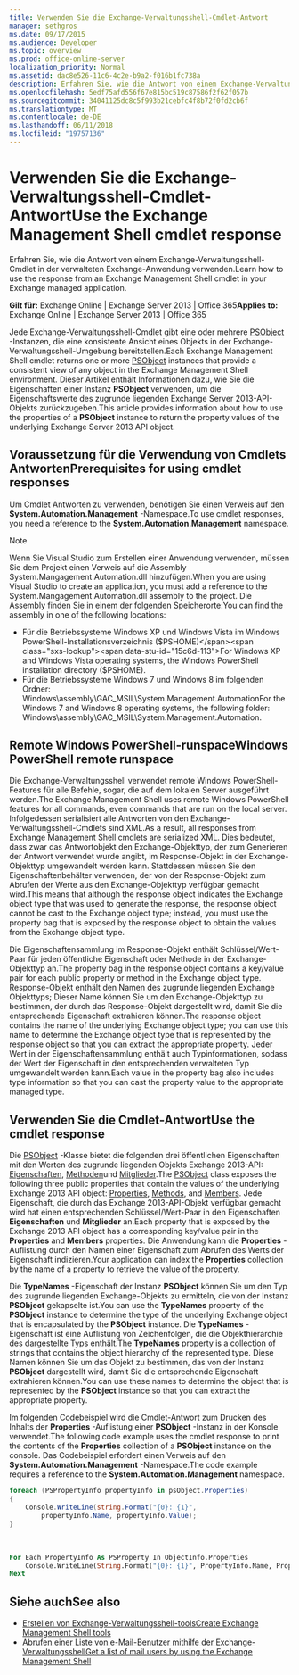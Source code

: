 ```yaml
---
title: Verwenden Sie die Exchange-Verwaltungsshell-Cmdlet-Antwort
manager: sethgros
ms.date: 09/17/2015
ms.audience: Developer
ms.topic: overview
ms.prod: office-online-server
localization_priority: Normal
ms.assetid: dac8e526-11c6-4c2e-b9a2-f016b1fc738a
description: Erfahren Sie, wie die Antwort von einem Exchange-Verwaltungsshell-Cmdlet in der verwalteten Exchange-Anwendung verwenden.
ms.openlocfilehash: 5edf75afd556f67e815bc519c87586f2f62f057b
ms.sourcegitcommit: 34041125dc8c5f993b21cebfc4f8b72f0fd2cb6f
ms.translationtype: MT
ms.contentlocale: de-DE
ms.lasthandoff: 06/11/2018
ms.locfileid: "19757136"
---
```

# <a name="use-the-exchange-management-shell-cmdlet-response"></a><span data-ttu-id="15c6d-103">Verwenden Sie die Exchange-Verwaltungsshell-Cmdlet-Antwort</span><span class="sxs-lookup"><span data-stu-id="15c6d-103">Use the Exchange Management Shell cmdlet response</span></span>

<span data-ttu-id="15c6d-104">Erfahren Sie, wie die Antwort von einem Exchange-Verwaltungsshell-Cmdlet in der verwalteten Exchange-Anwendung verwenden.</span><span class="sxs-lookup"><span data-stu-id="15c6d-104">Learn how to use the response from an Exchange Management Shell cmdlet in your Exchange managed application.</span></span>
  
<span data-ttu-id="15c6d-105">**Gilt für:** Exchange Online | Exchange Server 2013 | Office 365</span><span class="sxs-lookup"><span data-stu-id="15c6d-105">**Applies to:** Exchange Online | Exchange Server 2013 | Office 365</span></span>
  
<span data-ttu-id="15c6d-106">Jede Exchange-Verwaltungsshell-Cmdlet gibt eine oder mehrere [PSObject](http://msdn.microsoft.com/en-us/library/system.management.automation.psobject%28VS.85%29.aspx) -Instanzen, die eine konsistente Ansicht eines Objekts in der Exchange-Verwaltungsshell-Umgebung bereitstellen.</span><span class="sxs-lookup"><span data-stu-id="15c6d-106">Each Exchange Management Shell cmdlet returns one or more [PSObject](http://msdn.microsoft.com/en-us/library/system.management.automation.psobject%28VS.85%29.aspx) instances that provide a consistent view of any object in the Exchange Management Shell environment.</span></span> <span data-ttu-id="15c6d-107">Dieser Artikel enthält Informationen dazu, wie Sie die Eigenschaften einer Instanz **PSObject** verwenden, um die Eigenschaftswerte des zugrunde liegenden Exchange Server 2013-API-Objekts zurückzugeben.</span><span class="sxs-lookup"><span data-stu-id="15c6d-107">This article provides information about how to use the properties of a **PSObject** instance to return the property values of the underlying Exchange Server 2013 API object.</span></span> 
  
## <a name="prerequisites-for-using-cmdlet-responses"></a><span data-ttu-id="15c6d-108">Voraussetzung für die Verwendung von Cmdlets Antworten</span><span class="sxs-lookup"><span data-stu-id="15c6d-108">Prerequisites for using cmdlet responses</span></span>
<span data-ttu-id="15c6d-109"><a name="prerequisites_bk"> </a></span><span class="sxs-lookup"><span data-stu-id="15c6d-109"></span></span>

<span data-ttu-id="15c6d-110">Um Cmdlet Antworten zu verwenden, benötigen Sie einen Verweis auf den **System.Automation.Management** -Namespace.</span><span class="sxs-lookup"><span data-stu-id="15c6d-110">To use cmdlet responses, you need a reference to the **System.Automation.Management** namespace.</span></span> 
  
> [!NOTE]
>  <span data-ttu-id="15c6d-111">Wenn Sie Visual Studio zum Erstellen einer Anwendung verwenden, müssen Sie dem Projekt einen Verweis auf die Assembly System.Mangagement.Automation.dll hinzufügen.</span><span class="sxs-lookup"><span data-stu-id="15c6d-111">When you are using Visual Studio to create an application, you must add a reference to the System.Mangagement.Automation.dll assembly to the project.</span></span> <span data-ttu-id="15c6d-112">Die Assembly finden Sie in einem der folgenden Speicherorte:</span><span class="sxs-lookup"><span data-stu-id="15c6d-112">You can find the assembly in one of the following locations:</span></span> 
> - <span data-ttu-id="15c6d-113">Für die Betriebssysteme Windows XP und Windows Vista im Windows PowerShell-Installationsverzeichnis ($PSHOME)</span><span class="sxs-lookup"><span data-stu-id="15c6d-113">For Windows XP and Windows Vista operating systems, the Windows PowerShell installation directory ($PSHOME).</span></span> 
> - <span data-ttu-id="15c6d-114">Für die Betriebssysteme Windows 7 und Windows 8 im folgenden Ordner: Windows\assembly\GAC_MSIL\System.Management.Automation</span><span class="sxs-lookup"><span data-stu-id="15c6d-114">For the Windows 7 and Windows 8 operating systems, the following folder: Windows\assembly\GAC_MSIL\System.Management.Automation.</span></span> 
  
## <a name="windows-powershell-remote-runspace"></a><span data-ttu-id="15c6d-115">Remote Windows PowerShell-runspace</span><span class="sxs-lookup"><span data-stu-id="15c6d-115">Windows PowerShell remote runspace</span></span>
<span data-ttu-id="15c6d-116"><a name="usingremoterunspace_bk"> </a></span><span class="sxs-lookup"><span data-stu-id="15c6d-116"></span></span>

<span data-ttu-id="15c6d-117">Die Exchange-Verwaltungsshell verwendet remote Windows PowerShell-Features für alle Befehle, sogar, die auf dem lokalen Server ausgeführt werden.</span><span class="sxs-lookup"><span data-stu-id="15c6d-117">The Exchange Management Shell uses remote Windows PowerShell features for all commands, even commands that are run on the local server.</span></span> <span data-ttu-id="15c6d-118">Infolgedessen serialisiert alle Antworten von den Exchange-Verwaltungsshell-Cmdlets sind XML.</span><span class="sxs-lookup"><span data-stu-id="15c6d-118">As a result, all responses from Exchange Management Shell cmdlets are serialized XML.</span></span> <span data-ttu-id="15c6d-119">Dies bedeutet, dass zwar das Antwortobjekt den Exchange-Objekttyp, der zum Generieren der Antwort verwendet wurde angibt, im Response-Objekt in der Exchange-Objekttyp umgewandelt werden kann. Stattdessen müssen Sie den Eigenschaftenbehälter verwenden, der von der Response-Objekt zum Abrufen der Werte aus den Exchange-Objekttyp verfügbar gemacht wird.</span><span class="sxs-lookup"><span data-stu-id="15c6d-119">This means that although the response object indicates the Exchange object type that was used to generate the response, the response object cannot be cast to the Exchange object type; instead, you must use the property bag that is exposed by the response object to obtain the values from the Exchange object type.</span></span>
  
<span data-ttu-id="15c6d-120">Die Eigenschaftensammlung im Response-Objekt enthält Schlüssel/Wert-Paar für jeden öffentliche Eigenschaft oder Methode in der Exchange-Objekttyp an.</span><span class="sxs-lookup"><span data-stu-id="15c6d-120">The property bag in the response object contains a key/value pair for each public property or method in the Exchange object type.</span></span> <span data-ttu-id="15c6d-121">Response-Objekt enthält den Namen des zugrunde liegenden Exchange Objekttyps; Dieser Name können Sie um den Exchange-Objekttyp zu bestimmen, der durch das Response-Objekt dargestellt wird, damit Sie die entsprechende Eigenschaft extrahieren können.</span><span class="sxs-lookup"><span data-stu-id="15c6d-121">The response object contains the name of the underlying Exchange object type; you can use this name to determine the Exchange object type that is represented by the response object so that you can extract the appropriate property.</span></span> <span data-ttu-id="15c6d-122">Jeder Wert in der Eigenschaftensammlung enthält auch Typinformationen, sodass der Wert der Eigenschaft in den entsprechenden verwalteten Typ umgewandelt werden kann.</span><span class="sxs-lookup"><span data-stu-id="15c6d-122">Each value in the property bag also includes type information so that you can cast the property value to the appropriate managed type.</span></span>
  
## <a name="use-the-cmdlet-response"></a><span data-ttu-id="15c6d-123">Verwenden Sie die Cmdlet-Antwort</span><span class="sxs-lookup"><span data-stu-id="15c6d-123">Use the cmdlet response</span></span>
<span data-ttu-id="15c6d-124"><a name="usingPSObject_bk"> </a></span><span class="sxs-lookup"><span data-stu-id="15c6d-124"></span></span>

<span data-ttu-id="15c6d-125">Die [PSObject](http://msdn.microsoft.com/en-us/library/system.management.automation.psobject%28VS.85%29.aspx) -Klasse bietet die folgenden drei öffentlichen Eigenschaften mit den Werten des zugrunde liegenden Objekts Exchange 2013-API: [Eigenschaften](http://msdn.microsoft.com/en-us/library/system.management.automation.psobject.properties%28VS.85%29.aspx), [Methoden](http://msdn.microsoft.com/en-us/library/system.management.automation.psobject.methods%28VS.85%29.aspx)und [Mitglieder](http://msdn.microsoft.com/en-us/library/system.management.automation.psobject.members%28VS.85%29.aspx).</span><span class="sxs-lookup"><span data-stu-id="15c6d-125">The [PSObject](http://msdn.microsoft.com/en-us/library/system.management.automation.psobject%28VS.85%29.aspx) class exposes the following three public properties that contain the values of the underlying Exchange 2013 API object: [Properties](http://msdn.microsoft.com/en-us/library/system.management.automation.psobject.properties%28VS.85%29.aspx), [Methods](http://msdn.microsoft.com/en-us/library/system.management.automation.psobject.methods%28VS.85%29.aspx), and [Members](http://msdn.microsoft.com/en-us/library/system.management.automation.psobject.members%28VS.85%29.aspx).</span></span> <span data-ttu-id="15c6d-126">Jede Eigenschaft, die durch das Exchange 2013-API-Objekt verfügbar gemacht wird hat einen entsprechenden Schlüssel/Wert-Paar in den Eigenschaften **Eigenschaften** und **Mitglieder** an.</span><span class="sxs-lookup"><span data-stu-id="15c6d-126">Each property that is exposed by the Exchange 2013 API object has a corresponding key/value pair in the **Properties** and **Members** properties.</span></span> <span data-ttu-id="15c6d-127">Die Anwendung kann die **Properties** -Auflistung durch den Namen einer Eigenschaft zum Abrufen des Werts der Eigenschaft indizieren.</span><span class="sxs-lookup"><span data-stu-id="15c6d-127">Your application can index the **Properties** collection by the name of a property to retrieve the value of the property.</span></span> 
  
<span data-ttu-id="15c6d-128">Die **TypeNames** -Eigenschaft der Instanz **PSObject** können Sie um den Typ des zugrunde liegenden Exchange-Objekts zu ermitteln, die von der Instanz **PSObject** gekapselte ist.</span><span class="sxs-lookup"><span data-stu-id="15c6d-128">You can use the **TypeNames** property of the **PSObject** instance to determine the type of the underlying Exchange object that is encapsulated by the **PSObject** instance.</span></span> <span data-ttu-id="15c6d-129">Die **TypeNames** -Eigenschaft ist eine Auflistung von Zeichenfolgen, die die Objekthierarchie des dargestellte Typs enthält.</span><span class="sxs-lookup"><span data-stu-id="15c6d-129">The **TypeNames** property is a collection of strings that contains the object hierarchy of the represented type.</span></span> <span data-ttu-id="15c6d-130">Diese Namen können Sie um das Objekt zu bestimmen, das von der Instanz **PSObject** dargestellt wird, damit Sie die entsprechende Eigenschaft extrahieren können.</span><span class="sxs-lookup"><span data-stu-id="15c6d-130">You can use these names to determine the object that is represented by the **PSObject** instance so that you can extract the appropriate property.</span></span> 
  
<span data-ttu-id="15c6d-131">Im folgenden Codebeispiel wird die Cmdlet-Antwort zum Drucken des Inhalts der **Properties** -Auflistung einer **PSObject** -Instanz in der Konsole verwendet.</span><span class="sxs-lookup"><span data-stu-id="15c6d-131">The following code example uses the cmdlet response to print the contents of the **Properties** collection of a **PSObject** instance on the console.</span></span> <span data-ttu-id="15c6d-132">Das Codebeispiel erfordert einen Verweis auf den **System.Automation.Management** -Namespace.</span><span class="sxs-lookup"><span data-stu-id="15c6d-132">The code example requires a reference to the **System.Automation.Management** namespace.</span></span> 
  
```cs
foreach (PSPropertyInfo propertyInfo in psObject.Properties)
{
    Console.WriteLine(string.Format("{0}: {1}",
        propertyInfo.Name, propertyInfo.Value);
}
```

<br/>

```vb
For Each PropertyInfo As PSProperty In ObjectInfo.Properties
    Console.WriteLine(String.Format("{0}: {1}", PropertyInfo.Name, PropertyInfo.Value))
Next

```

## <a name="see-also"></a><span data-ttu-id="15c6d-133">Siehe auch</span><span class="sxs-lookup"><span data-stu-id="15c6d-133">See also</span></span>

- [<span data-ttu-id="15c6d-134">Erstellen von Exchange-Verwaltungsshell-tools</span><span class="sxs-lookup"><span data-stu-id="15c6d-134">Create Exchange Management Shell tools</span></span>](create-exchange-management-shell-tools.md)   
- [<span data-ttu-id="15c6d-135">Abrufen einer Liste von e-Mail-Benutzer mithilfe der Exchange-Verwaltungsshell</span><span class="sxs-lookup"><span data-stu-id="15c6d-135">Get a list of mail users by using the Exchange Management Shell</span></span>](how-to-get-a-list-of-mail-users-by-using-the-exchange-management-shell.md)
    

